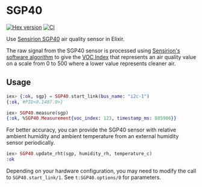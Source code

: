 # SGP40

[![Hex version](https://img.shields.io/hexpm/v/sgp40.svg "Hex version")](https://hex.pm/packages/sgp40)
[![CI](https://github.com/mnishiguchi/sgp40/actions/workflows/ci.yml/badge.svg)](https://github.com/mnishiguchi/sgp40/actions/workflows/ci.yml)

Use [Sensirion SGP40](https://www.sensirion.com/en/environmental-sensors/gas-sensors/sgp40/) air quality sensor in Elixir.

The raw signal from the SGP40 sensor is processed using [Sensirion's software algorithm](https://github.com/Sensirion/embedded-sgp/blob/00768191892b2cc0d839ebf95998fc4a85b660c4/sgp40_voc_index/sensirion_voc_algorithm.h#L1) to give the [VOC Index](https://cdn.sparkfun.com/assets/e/9/3/f/e/GAS_AN_SGP40_VOC_Index_for_Experts_D1.pdf) that represents an air quality value on a scale from 0 to 500 where a lower value represents cleaner air.

## Usage

```elixir
iex> {:ok, sgp} = SGP40.start_link(bus_name: "i2c-1")
{:ok, #PID<0.1407.0>}

iex> SGP40.measure(sgp)
{:ok, %SGP40.Measurement{voc_index: 123, timestamp_ms: 885906}}
```

For better accuracy, you can provide the SGP40 sensor with relative ambient humidity and ambient temperature from an external humidity sensor periodically.

```elixir
iex> SGP40.update_rht(sgp, humidity_rh, temperature_c)
:ok
```

Depending on your hardware configuration, you may need to modify the call to
`SGP40.start_link/1`. See `t:SGP40.options/0` for parameters.
